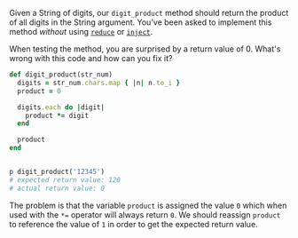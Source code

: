 Given a String of digits, our `digit_product` method should return the product of all digits in the String argument. You've been asked to implement this method *without* using [`reduce`](http://ruby-doc.org/core/Enumerable.html#method-i-reduce) or [`inject`](http://ruby-doc.org/core/Enumerable.html#method-i-inject).

When testing the method, you are surprised by a return value of 0. What's wrong with this code and how can you fix it?

```ruby
def digit_product(str_num)
  digits = str_num.chars.map { |n| n.to_i }
  product = 0

  digits.each do |digit|
    product *= digit
  end

  product
end


p digit_product('12345')
# expected return value: 120
# actual return value: 0
```

The problem is that the variable `product` is assigned the value `0` which when used with the `*=` operator will always  return `0`.  We should reassign `product` to reference the value of `1` in order to get the expected return value.
